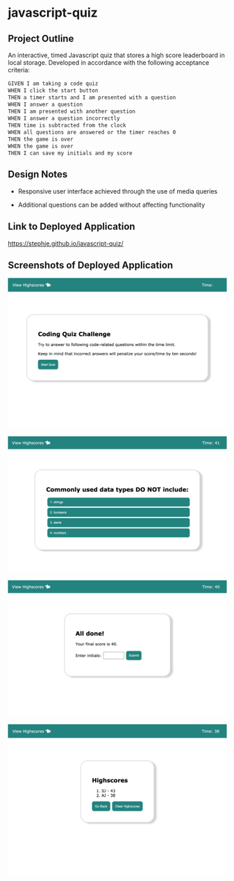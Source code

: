 # javascript-quiz

## Project Outline

An interactive, timed Javascript quiz that stores a high score leaderboard in local storage.
Developed in accordance with the following acceptance criteria: 

```
GIVEN I am taking a code quiz
WHEN I click the start button
THEN a timer starts and I am presented with a question
WHEN I answer a question
THEN I am presented with another question
WHEN I answer a question incorrectly
THEN time is subtracted from the clock
WHEN all questions are answered or the timer reaches 0
THEN the game is over
WHEN the game is over
THEN I can save my initials and my score
```

## Design Notes

* Responsive user interface achieved through the use of media queries

* Additional questions can be added without affecting functionality

## Link to Deployed Application

https://stephje.github.io/javascript-quiz/

## Screenshots of Deployed Application

![Deployed Website](./assets/images/startcard.png)

![Deployed Website 2](./assets/images/question.png)

![Deployed Website 3](./assets/images/scoresheet.png)

![Deployed Website 4](./assets/images/highscores.png)
